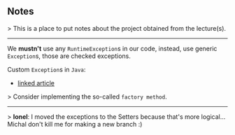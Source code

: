 ## Notes

\> This is a place to put notes about the project obtained from the lecture(s).
___
We __mustn't__ use any `RuntimeException`s in our code, instead, use generic `Exception`s, those are checked exceptions.

Custom `Exception`s in `Java`:
* [linked article](https://www.javatpoint.com/custom-exception)

\> Consider implementing the so-called `factory method`.

***
\> **Ionel**: I moved the exceptions to the Setters because that's more logical... Michal don't kill me for making a new branch :)